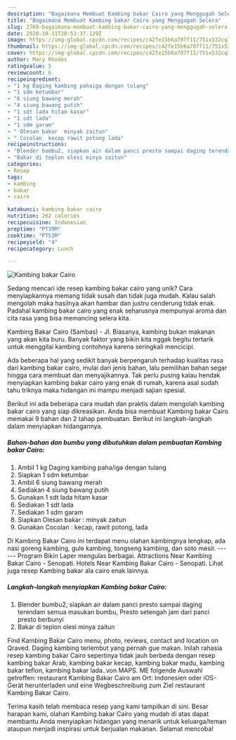 ```yaml
---
description: "Bagaimana Membuat Kambing bakar Cairo yang Menggugah Selera"
title: "Bagaimana Membuat Kambing bakar Cairo yang Menggugah Selera"
slug: 2769-bagaimana-membuat-kambing-bakar-cairo-yang-menggugah-selera
date: 2020-10-31T20:53:37.129Z
image: https://img-global.cpcdn.com/recipes/c42fe15b6a707f11/751x532cq70/kambing-bakar-cairo-foto-resep-utama.jpg
thumbnail: https://img-global.cpcdn.com/recipes/c42fe15b6a707f11/751x532cq70/kambing-bakar-cairo-foto-resep-utama.jpg
cover: https://img-global.cpcdn.com/recipes/c42fe15b6a707f11/751x532cq70/kambing-bakar-cairo-foto-resep-utama.jpg
author: Mary Rhodes
ratingvalue: 5
reviewcount: 6
recipeingredient:
- "1 kg Daging kambing pahaiga dengan tulang"
- "1 sdm ketumbar"
- "6 siung bawang merah"
- "4 siung bawang putih"
- "1 sdt lada hitam kasar"
- "1 sdt lada"
- "1 sdm garam"
- " Olesan bakar  minyak zaitun"
- " Cocolan  kecap rawit potong lada"
recipeinstructions:
- "Blender bumbu2, siapkan air dalam panci presto sampai daging terendam semua masukan bumbu, Presto setengah jam dari panci presto berbunyi"
- "Bakar di teplon olesi minya zaitun"
categories:
- Resep
tags:
- kambing
- bakar
- cairo

katakunci: kambing bakar cairo 
nutrition: 262 calories
recipecuisine: Indonesian
preptime: "PT39M"
cooktime: "PT53M"
recipeyield: "4"
recipecategory: Lunch

---
```



![Kambing bakar Cairo](https://img-global.cpcdn.com/recipes/c42fe15b6a707f11/751x532cq70/kambing-bakar-cairo-foto-resep-utama.jpg)

Sedang mencari ide resep kambing bakar cairo yang unik? Cara menyiapkannya memang tidak susah dan tidak juga mudah. Kalau salah mengolah maka hasilnya akan hambar dan justru cenderung tidak enak. Padahal kambing bakar cairo yang enak seharusnya mempunyai aroma dan cita rasa yang bisa memancing selera kita.

Kambing Bakar Cairo (Sambas) - Jl. Biasanya, kambing bukan makanan yang akan kita buru. Banyak faktor yang bikin kita nggak begitu tertarik untuk menggilai kambing contohnya karena seringkali mencicipi.

Ada beberapa hal yang sedikit banyak berpengaruh terhadap kualitas rasa dari kambing bakar cairo, mulai dari jenis bahan, lalu pemilihan bahan segar hingga cara membuat dan menyajikannya. Tak perlu pusing kalau hendak menyiapkan kambing bakar cairo yang enak di rumah, karena asal sudah tahu triknya maka hidangan ini mampu menjadi sajian spesial.


Berikut ini ada beberapa cara mudah dan praktis dalam mengolah kambing bakar cairo yang siap dikreasikan. Anda bisa membuat Kambing bakar Cairo memakai 9 bahan dan 2 tahap pembuatan. Berikut ini langkah-langkah dalam menyiapkan hidangannya.

<!--inarticleads1-->

##### Bahan-bahan dan bumbu yang dibutuhkan dalam pembuatan Kambing bakar Cairo:

1. Ambil 1 kg Daging kambing paha/iga dengan tulang
1. Siapkan 1 sdm ketumbar
1. Ambil 6 siung bawang merah
1. Sediakan 4 siung bawang putih
1. Gunakan 1 sdt lada hitam kasar
1. Sediakan 1 sdt lada
1. Sediakan 1 sdm garam
1. Siapkan  Olesan bakar : minyak zaitun
1. Gunakan  Cocolan : kecap, rawit potong, lada


Di Kambing Bakar Cairo ini terdapat menu olahan kambingnya lengkap, ada nasi goreng kambing, gule kambing, tongseng kambing, dan soto mesir. ------ Program Bikin Laper mengulas berbagai. Attractions Near Kambing Bakar Cairo - Senopati. Hotels Near Kambing Bakar Cairo - Senopati. Lihat juga resep Kambing bakar ala cairo enak lainnya. 

<!--inarticleads2-->

##### Langkah-langkah menyiapkan Kambing bakar Cairo:

1. Blender bumbu2, siapkan air dalam panci presto sampai daging terendam semua masukan bumbu, Presto setengah jam dari panci presto berbunyi
1. Bakar di teplon olesi minya zaitun


Find Kambing Bakar Cairo menu, photo, reviews, contact and location on Qraved. Daging kambing terlembut yang pernah gue makan. Inilah rahasia resep kambing bakar Cairo sepertinya tidak jauh berbeda dengan resep kambing bakar Arab, kambing bakar kecap, kambing bakar madu, kambing bakar teflon, kambing bakar lada..von MAPS. ME folgende Auswahl getroffen: restaurant Kambing Bakar Cairo am Ort: Indonesien oder iOS-Gerät herunterladen und eine Wegbeschreibung zum Ziel restaurant Kambing Bakar Cairo. 

Terima kasih telah membaca resep yang kami tampilkan di sini. Besar harapan kami, olahan Kambing bakar Cairo yang mudah di atas dapat membantu Anda menyiapkan hidangan yang menarik untuk keluarga/teman ataupun menjadi inspirasi untuk berjualan makanan. Selamat mencoba!
